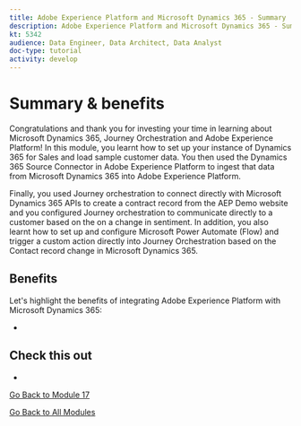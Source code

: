 ```yaml
---
title: Adobe Experience Platform and Microsoft Dynamics 365 - Summary
description: Adobe Experience Platform and Microsoft Dynamics 365 - Summary
kt: 5342
audience: Data Engineer, Data Architect, Data Analyst
doc-type: tutorial
activity: develop
---
```


# Summary & benefits

Congratulations and thank you for investing your time in learning about Microsoft Dynamics 365, Journey Orchestration and Adobe Experience Platform! 
In this module, you learnt how to set up your instance of Dynamics 365 for Sales and load sample customer data. You then used the Dynamics 365 Source Connector in Adobe Experience Platform to ingest that data from Microsoft Dynamics 365 into Adobe Experience Platform.

Finally, you used Journey orchestration to connect directly with Microsoft Dynamics 365 APIs to create a contract record from the AEP Demo website and you configured Journey orchestration to communicate directly to a customer based on the on a change in sentiment. In addition, you also learnt how to set up and configure Microsoft Power Automate (Flow) and trigger a custom action directly into Journey Orchestration based on the Contact record change in Microsoft Dynamics 365.

## Benefits

Let's highlight the benefits of integrating Adobe Experience Platform with Microsoft Dynamics 365:

- 

## Check this out

- 

[Go Back to Module 17](./adobe-experience-platform-microsoft-dynamics-365.md)

[Go Back to All Modules](../../overview.md)
